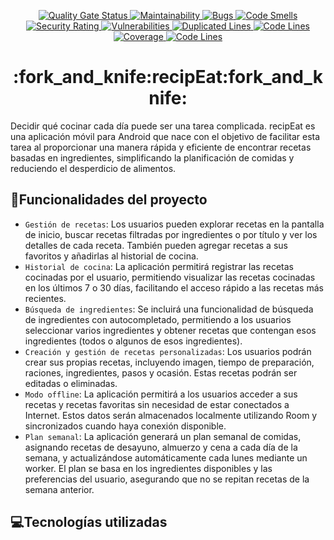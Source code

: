 <p align="center">
  <a href="https://sonarcloud.io/dashboard?id=jimenaarnaiz_recipEat">
    <img src="https://sonarcloud.io/api/project_badges/measure?project=jimenaarnaiz_recipEat&metric=alert_status" alt="Quality Gate Status"/>
    <img src="https://sonarcloud.io/api/project_badges/measure?project=jimenaarnaiz_recipEat&metric=sqale_rating" alt="Maintainability"/>
    <img src="https://sonarcloud.io/api/project_badges/measure?project=jimenaarnaiz_recipEat&metric=bugs" alt="Bugs"/>
    <img src="https://sonarcloud.io/api/project_badges/measure?project=jimenaarnaiz_recipEat&metric=code_smells" alt="Code Smells"/>
    <img src="https://sonarcloud.io/api/project_badges/measure?project=jimenaarnaiz_recipEat&metric=security_rating" alt="Security Rating"/>
    <img src="https://sonarcloud.io/api/project_badges/measure?project=jimenaarnaiz_recipEat&metric=vulnerabilities" alt="Vulnerabilities"/>
    <img src="https://sonarcloud.io/api/project_badges/measure?project=jimenaarnaiz_recipEat&metric=duplicated_lines_density" alt="Duplicated Lines"/>
    <img src="https://sonarcloud.io/api/project_badges/measure?project=jimenaarnaiz_recipEat&metric=ncloc" alt="Code Lines"/>
    <img src="https://sonarcloud.io/api/project_badges/measure?project=jimenaarnaiz_recipEat&metric=coverage" alt="Coverage"/>
    <img src="https://sonarcloud.io/api/project_badges/measure?project=jimenaarnaiz_recipEat&metric=reliability_rating" alt="Code Lines"/>
  </a>
</p>

<h1 align="center"> :fork_and_knife:recipEat:fork_and_knife: </h1>
Decidir qué cocinar cada día puede ser una tarea complicada. recipEat es una aplicación móvil para Android que nace con el objetivo de facilitar esta tarea
al proporcionar una manera rápida y eficiente de encontrar recetas basadas
en ingredientes, simplificando la planificación de comidas y reduciendo el
desperdicio de alimentos.

## 🔨Funcionalidades del proyecto

- `Gestión de recetas`: Los usuarios pueden explorar recetas en la
pantalla de inicio, buscar recetas filtradas por ingredientes o por título
y ver los detalles de cada receta. También pueden agregar recetas a
sus favoritos y añadirlas al historial de cocina.
- `Historial de cocina`: La aplicación permitirá registrar las recetas
cocinadas por el usuario, permitiendo visualizar las recetas cocinadas
en los últimos 7 o 30 días, facilitando el acceso rápido a las recetas
más recientes.
- `Búsqueda de ingredientes`: Se incluirá una funcionalidad de búsqueda de ingredientes con autocompletado, permitiendo a los usuarios
seleccionar varios ingredientes y obtener recetas que contengan esos
ingredientes (todos o algunos de esos ingredientes).
- `Creación y gestión de recetas personalizadas`: Los usuarios
podrán crear sus propias recetas, incluyendo imagen, tiempo de preparación, raciones, ingredientes, pasos y ocasión. Estas recetas podrán
ser editadas o eliminadas.
- `Modo offline`: La aplicación permitirá a los usuarios acceder a sus
recetas y recetas favoritas sin necesidad de estar conectados a Internet.
Estos datos serán almacenados localmente utilizando Room y sincronizados cuando
haya conexión disponible.
- `Plan semanal`: La aplicación generará un plan semanal de comidas,
asignando recetas de desayuno, almuerzo y cena a cada día de la
semana, y actualizándose automáticamente cada lunes mediante un
worker. El plan se basa en los ingredientes disponibles y las preferencias
del usuario, asegurando que no se repitan recetas de la semana anterior.
 
## 💻Tecnologías utilizadas

